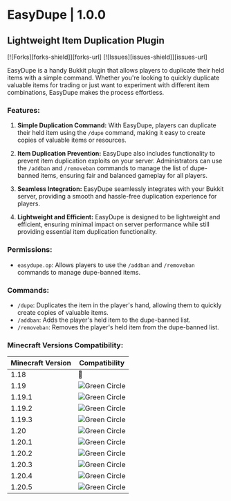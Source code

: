 # EasyDupe | 1.0.0

## Lightweight Item Duplication Plugin

[![Forks][forks-shield]][forks-url]
[![Issues][issues-shield]][issues-url]

EasyDupe is a handy Bukkit plugin that allows players to duplicate their held items with a simple command. Whether you're looking to quickly duplicate valuable items for trading or just want to experiment with different item combinations, EasyDupe makes the process effortless.

### Features:

1. **Simple Duplication Command:** With EasyDupe, players can duplicate their held item using the `/dupe` command, making it easy to create copies of valuable items or resources.

2. **Item Duplication Prevention:** EasyDupe also includes functionality to prevent item duplication exploits on your server. Administrators can use the `/addban` and `/removeban` commands to manage the list of dupe-banned items, ensuring fair and balanced gameplay for all players.

3. **Seamless Integration:** EasyDupe seamlessly integrates with your Bukkit server, providing a smooth and hassle-free duplication experience for players.

4. **Lightweight and Efficient:** EasyDupe is designed to be lightweight and efficient, ensuring minimal impact on server performance while still providing essential item duplication functionality.

### Permissions:

- `easydupe.op`: Allows players to use the `/addban` and `/removeban` commands to manage dupe-banned items.

### Commands:

- `/dupe`: Duplicates the item in the player's hand, allowing them to quickly create copies of valuable items.
- `/addban`: Adds the player's held item to the dupe-banned list.
- `/removeban`: Removes the player's held item from the dupe-banned list.






### Minecraft Versions Compatibility:

| Minecraft Version | Compatibility |
|-------------------|---------------|
| 1.18              | 🔴|
| 1.19              | ![Green Circle](https://place-hold.it/15/00FF00/000000?text=+) |
| 1.19.1            | ![Green Circle](https://place-hold.it/15/00FF00/000000?text=+) |
| 1.19.2            | ![Green Circle](https://place-hold.it/15/00FF00/000000?text=+) |
| 1.19.3            | ![Green Circle](https://place-hold.it/15/00FF00/000000?text=+) |
| 1.20              | ![Green Circle](https://place-hold.it/15/00FF00/000000?text=+) |
| 1.20.1            | ![Green Circle](https://place-hold.it/15/00FF00/000000?text=+) |
| 1.20.2            | ![Green Circle](https://place-hold.it/15/00FF00/000000?text=+) |
| 1.20.3            | ![Green Circle](https://place-hold.it/15/00FF00/000000?text=+) |
| 1.20.4            | ![Green Circle](https://place-hold.it/15/00FF00/000000?text=+) |
| 1.20.5            | ![Green Circle](https://place-hold.it/15/00FF00/000000?text=+) |
